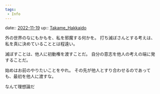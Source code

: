 ```yaml
---
tags:
 - Info
---
```


date:: [2022-11-19](Daily_Note/2022-11-19.md)
up:: [Takame_Hakkaido](../Bar/Novel/Nacaria/Takame_Hakkaido.md)

外の世界のなにもかもを、私を邪魔する何かを。
打ち滅ぼさんとする考えは、私を真に決めていることとは程遠い。

滅ぼすことは、他人に初動権を渡すことだ。
自分の意志を他人の考えの端に発することだ。

始めはお前のやりたいことをやれ。
その先が他人とすり合わせるのであっても、最初を他人に渡すな。


なんて理想論だ
